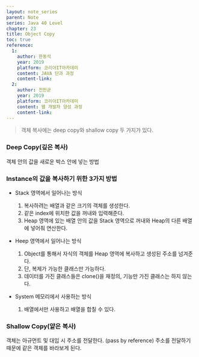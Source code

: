 ```yaml
---
layout: note_series
parent: Note
series: Java 40 Level
chapter: 23
title: Object Copy
toc: true
reference:
  1:
    author: 한동석
    year: 2019
    platform: 코리아IT아카데미
    content: JAVA 단과 과정
    content-link:
  2:
    author: 전민균
    year: 2019
    platform: 코리아IT아카데미
    content: 웹 개발자 양성 과정
    content-link: 
---
```


> 객체 복사에는 deep copy와 shallow copy 두 가지가 있다.

### Deep Copy(깊은 복사)
객체 안의 값을 새로운 박스 안에 넣는 방법

### Instance의 값을 복사하기 위한 3가지 방법
- Stack 영역에서 일어나는 방식
  1. 복사하려는 배열과 같은 크기의 객체를 생성한다.
  2. 같은 index에 위치한 값을 꺼내와 입력해준다.
  3. Heap 영역에 있는 배열 안의 값을 Stack 영역으로 꺼내와 Heap의 다른 배열에 넣어줘 연산한다.
  
- Heep 영역에서 일어나는 방식
  1. Object를 통해서 자식의 객체를 Heap 영역에 복사하고 생성된 주소를 넘겨준다.
  2. 단, 복제가 가능한 클래스만 가능하다.
  3. 데이터를 가진 클래스들은 clone()을 재정의, 기능만 가진 클래스는 하지 않는다.

- System 메모리에서 사용하는 방식
  1. 배열에서만 사용하고 배열을 합칠 수 있다.


### Shallow Copy(얕은 복사)
객체는 아규먼트 및 대입 시 주소를 전달한다. (pass by reference)
주소를 전달하기 때문에 같은 객체를 바라보게 된다.